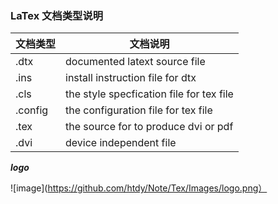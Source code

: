 ### LaTex 文档类型说明 ###
|文档类型|文档说明|
|-------|--------|
|.dtx|documented latext source file|
|.ins|install instruction file for dtx|
|.cls|the style specfication file for tex file|
|.config|the configuration file for tex file|
|.tex|the source for to produce dvi or pdf|
|.dvi|device independent file|

***logo***

![image](https://github.com/htdy/Note/Tex/Images/logo.png）
